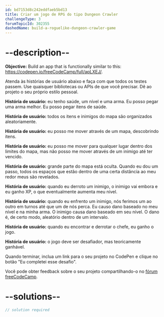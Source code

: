 ```yaml
---
id: bd7153d8c242eddfaeb5bd13
title: Criar um jogo de RPG do tipo Dungeon Crawler
challengeType: 3
forumTopicId: 302355
dashedName: build-a-roguelike-dungeon-crawler-game
---
```


# --description--

**Objective:** Build an app that is functionally similar to this: <a href="https://codepen.io/freeCodeCamp/full/apLXEJ/" target="_blank" rel="noopener noreferrer nofollow">https://codepen.io/freeCodeCamp/full/apLXEJ/</a>.

Atenda às histórias de usuário abaixo e faça com que todos os testes passem. Use quaisquer bibliotecas ou APIs de que você precisar. Dê ao projeto o seu próprio estilo pessoal.

**História de usuário:** eu tenho saúde, um nível e uma arma. Eu posso pegar uma arma melhor. Eu posso pegar itens de saúde.

**História de usuário:** todos os itens e inimigos do mapa são organizados aleatoriamente.

**História de usuário:** eu posso me mover através de um mapa, descobrindo itens.

**História de usuário:** eu posso me mover para qualquer lugar dentro dos limites do mapa, mas não posso me mover através de um inimigo até ter vencido.

**História de usuário:** grande parte do mapa está oculta. Quando eu dou um passo, todos os espaços que estão dentro de uma certa distância ao meu redor meus são revelados.

**História de usuário:** quando eu derroto um inimigo, o inimigo vai embora e eu ganho XP, o que eventualmente aumenta meu nível.

**História de usuário:** quando eu enfrento um inimigo, nós ferimos um ao outro em turnos até que um de nós perca. Eu causo dano baseado no meu nível e na minha arma. O inimigo causa dano baseado em seu nível. O dano é, de certo modo, aleatório dentro de um intervalo.

**História de usuário:** quando eu encontrar e derrotar o chefe, eu ganho o jogo.

**História de usuário:** o jogo deve ser desafiador, mas teoricamente ganhável.

Quando terminar, inclua um link para o seu projeto no CodePen e clique no botão "Eu completei esse desafio".

Você pode obter feedback sobre o seu projeto compartilhando-o no <a href="https://forum.freecodecamp.org/c/project-feedback/409" target="_blank" rel="noopener noreferrer nofollow">fórum freeCodeCamp</a>.

# --solutions--

```js
// solution required
```
